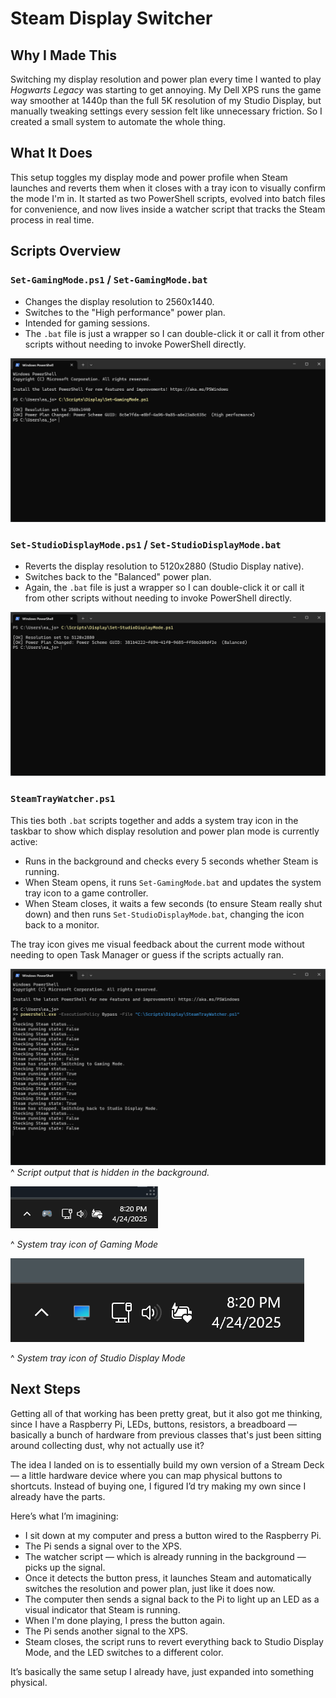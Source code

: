 # Steam Display Switcher 

## Why I Made This

Switching my display resolution and power plan every time I wanted to play _Hogwarts Legacy_ was starting to get annoying. My Dell XPS runs the game way smoother at 1440p than the full 5K resolution of my Studio Display, but manually tweaking settings every session felt like unnecessary friction. So I created a small system to automate the whole thing.
## What It Does

This setup toggles my display mode and power profile when Steam launches and reverts them when it closes with a tray icon to visually confirm the mode I'm in. It started as two PowerShell scripts, evolved into batch files for convenience, and now lives inside a watcher script that tracks the Steam process in real time.

## Scripts Overview

### `Set-GamingMode.ps1` / `Set-GamingMode.bat`

- Changes the display resolution to 2560x1440.
- Switches to the "High performance" power plan.
- Intended for gaming sessions.
- The `.bat` file is just a wrapper so I can double-click it or call it from other scripts without needing to invoke PowerShell directly.

![Set-GamingMode script](./screenshots/Set-GamingMode-Powershell.png)

### `Set-StudioDisplayMode.ps1` / `Set-StudioDisplayMode.bat`

- Reverts the display resolution to 5120x2880 (Studio Display native).
- Switches back to the "Balanced" power plan.
- Again, the `.bat` file is just a wrapper so I can double-click it or call it from other scripts without needing to invoke PowerShell directly.

![Set-StudioDisplayMode script](./screenshots/Set-StudioDisplayMode-Powershell.png)

### `SteamTrayWatcher.ps1`

This ties both `.bat` scripts together and adds a system tray icon in the taskbar to show which display resolution and power plan mode is currently active:
- Runs in the background and checks every 5 seconds whether Steam is running.
- When Steam opens, it runs `Set-GamingMode.bat` and updates the system tray icon to a game controller.
- When Steam closes, it waits a few seconds (to ensure Steam really shut down) and then runs `Set-StudioDisplayMode.bat`, changing the icon back to a monitor.

The tray icon gives me visual feedback about the current mode without needing to open Task Manager or guess if the scripts actually ran.

![SteamTrayWatcher script](./screenshots/SteamTrayWatcher-Powershell-Output.png)
^ _Script output that is hidden in the background._

![SystemTrayIconGamingMode screenshot](./screenshots/SystemTrayIconGamingMode.png)

^ _System tray icon of Gaming Mode_

![SystemTrayIconStudioDisplayMode screenshot](./screenshots/SystemTrayIconStudioMode.png)

^ _System tray icon of Studio Display Mode_

## Next Steps

Getting all of that working has been pretty great, but it also got me thinking, since I have a Raspberry Pi, LEDs, buttons, resistors, a breadboard — basically a bunch of hardware from previous classes that's just been sitting around collecting dust, why not actually use it?

The idea I landed on is to essentially build my own version of a Stream Deck — a little hardware device where you can map physical buttons to shortcuts. Instead of buying one, I figured I’d try making my own since I already have the parts.

Here’s what I’m imagining:

- I sit down at my computer and press a button wired to the Raspberry Pi.
- The Pi sends a signal over to the XPS.
- The watcher script — which is already running in the background — picks up the signal.
- Once it detects the button press, it launches Steam and automatically switches the resolution and power plan, just like it does now.
- The computer then sends a signal back to the Pi to light up an LED as a visual indicator that Steam is running.
- When I'm done playing, I press the button again.
- The Pi sends another signal to the XPS.
- Steam closes, the script runs to revert everything back to Studio Display Mode, and the LED switches to a different color.

It’s basically the same setup I already have, just expanded into something physical.